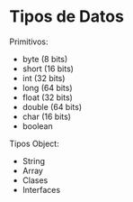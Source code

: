 # Tipos de Datos

Primitivos:
- byte (8 bits)
- short (16 bits)
- int (32 bits)
- long (64 bits)
- float (32 bits)
- double (64 bits)
- char (16 bits)
- boolean

Tipos Object:
- String
- Array
- Clases
- Interfaces